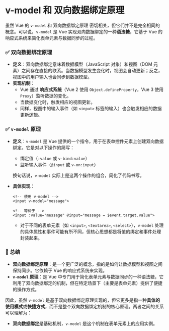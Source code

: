 
# v-model  和 双向数据绑定原理

虽然 Vue 的 `v-model` 和 双向数据绑定原理 密切相关，但它们并不是完全相同的概念。可以说，`v-model` 是 Vue 实现双向数据绑定的一种**语法糖**，它基于 Vue 的响应式系统来简化表单元素与数据同步的过程。

### ✅ 双向数据绑定原理

- **定义**：双向数据绑定意味着数据模型（JavaScript 对象）和视图（DOM 元素）之间存在直接的联系。当数据模型发生变化时，视图会自动更新；反之，视图中的用户输入也会同步到数据模型。
- **实现机制**：
  - Vue 通过 **响应式系统**（Vue 2 使用 `Object.defineProperty`，Vue 3 使用 `Proxy`）监听数据的变化。
  - 当数据变化时，触发相应的视图更新。
  - 同样，视图中的输入事件（如 `<input>` 标签的输入）也会触发相应的数据更新逻辑。

### ✅ `v-model` 原理

- **定义**：`v-model` 是 Vue 提供的一个指令，用于在表单控件元素上创建双向数据绑定。它是对以下操作的简写：
  - 绑定值（`:value` 或 `v-bind:value`）
  - 监听输入事件（`@input` 或 `v-on:input`）
  
  换句话说，`v-model` 实际上是这两个操作的组合，简化了代码书写。

- **具体实现**：
  ```vue
  <!-- 使用 v-model -->
  <input v-model="message">

  <!-- 等价于 -->
  <input :value="message" @input="message = $event.target.value">
  ```

  - 对于不同的表单元素（如 `<input>`, `<textarea>`, `<select>`），`v-model` 处理的具体属性和事件可能有所不同，但核心思想都是将值的绑定和事件处理封装起来。

### 📌 总结

- **双向数据绑定原理**：是一个更广泛的概念，指的是如何让数据模型和视图之间保持同步。它依赖于 Vue 的响应式系统来实现。
- **`v-model` 原理**：是 Vue 中专门用于简化表单元素与数据同步的一种语法糖，它利用了双向数据绑定的机制，但在特定场景下（主要是表单元素）提供了便捷的操作方式。

因此，虽然 `v-model` 是基于双向数据绑定原理实现的，但它更多是指一种**具体的使用模式**或**快捷方式**，而不是整个双向数据绑定机制的核心原理。两者之间的关系可以理解为：

- **双向数据绑定**是基础机制，`v-model` 是这个机制在表单元素上的应用实例。 
